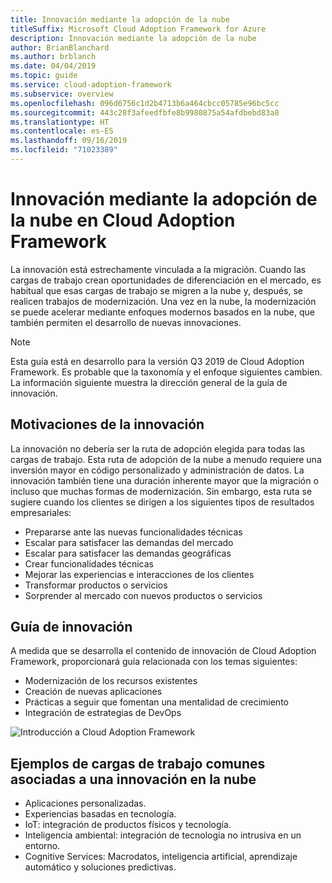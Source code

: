 ```yaml
---
title: Innovación mediante la adopción de la nube
titleSuffix: Microsoft Cloud Adoption Framework for Azure
description: Innovación mediante la adopción de la nube
author: BrianBlanchard
ms.author: brblanch
ms.date: 04/04/2019
ms.topic: guide
ms.service: cloud-adoption-framework
ms.subservice: overview
ms.openlocfilehash: 096d6756c1d2b4713b6a464cbcc05785e96bc5cc
ms.sourcegitcommit: 443c28f3afeedfbfe8b9980875a54afdbebd83a8
ms.translationtype: HT
ms.contentlocale: es-ES
ms.lasthandoff: 09/16/2019
ms.locfileid: "71023389"
---
```

# <a name="innovation-through-cloud-adoption-in-the-cloud-adoption-framework"></a>Innovación mediante la adopción de la nube en Cloud Adoption Framework

La innovación está estrechamente vinculada a la migración. Cuando las cargas de trabajo crean oportunidades de diferenciación en el mercado, es habitual que esas cargas de trabajo se migren a la nube y, después, se realicen trabajos de modernización. Una vez en la nube, la modernización se puede acelerar mediante enfoques modernos basados en la nube, que también permiten el desarrollo de nuevas innovaciones.

> [!NOTE]
> Esta guía está en desarrollo para la versión Q3 2019 de Cloud Adoption Framework. Es probable que la taxonomía y el enfoque siguientes cambien. La información siguiente muestra la dirección general de la guía de innovación.

## <a name="motivations-behind-innovation"></a>Motivaciones de la innovación

La innovación no debería ser la ruta de adopción elegida para todas las cargas de trabajo. Esta ruta de adopción de la nube a menudo requiere una inversión mayor en código personalizado y administración de datos. La innovación también tiene una duración inherente mayor que la migración o incluso que muchas formas de modernización. Sin embargo, esta ruta se sugiere cuando los clientes se dirigen a los siguientes tipos de resultados empresariales:

- Prepararse ante las nuevas funcionalidades técnicas
- Escalar para satisfacer las demandas del mercado
- Escalar para satisfacer las demandas geográficas
- Crear funcionalidades técnicas
- Mejorar las experiencias e interacciones de los clientes
- Transformar productos o servicios
- Sorprender al mercado con nuevos productos o servicios

## <a name="innovation-guidance"></a>Guía de innovación

A medida que se desarrolla el contenido de innovación de Cloud Adoption Framework, proporcionará guía relacionada con los temas siguientes:

- Modernización de los recursos existentes
- Creación de nuevas aplicaciones
- Prácticas a seguir que fomentan una mentalidad de crecimiento
- Integración de estrategias de DevOps

![Introducción a Cloud Adoption Framework](../_images/caf-overview.png)

## <a name="common-workload-examples-associated-with-a-cloud-innovation"></a>Ejemplos de cargas de trabajo comunes asociadas a una innovación en la nube

- Aplicaciones personalizadas.
- Experiencias basadas en tecnología.
- IoT: integración de productos físicos y tecnología.
- Inteligencia ambiental: integración de tecnología no intrusiva en un entorno.
- Cognitive Services: Macrodatos, inteligencia artificial, aprendizaje automático y soluciones predictivas.
